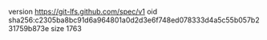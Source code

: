 version https://git-lfs.github.com/spec/v1
oid sha256:c2305ba8bc91d6a964801a0d2d3e6f748ed078333d4a5c55b057b231759b873e
size 1763
